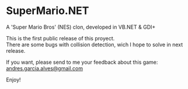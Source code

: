 # SuperMario.NET

A 'Super Mario Bros' (NES) clon, developed in VB.NET & GDI+

This is the first public release of this proyect.  
There are some bugs with collision detection, wich I hope to solve in next release.  

If you want, please send to me your feedback about this game: andres.garcia.alves@gmail.com

Enjoy!
